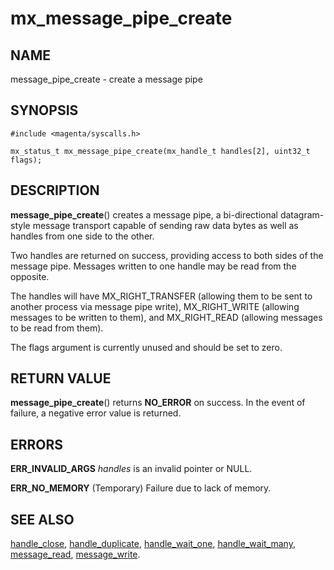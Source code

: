 # mx_message_pipe_create

## NAME

message_pipe_create - create a message pipe

## SYNOPSIS

```
#include <magenta/syscalls.h>

mx_status_t mx_message_pipe_create(mx_handle_t handles[2], uint32_t flags);

```

## DESCRIPTION

**message_pipe_create**() creates a message pipe, a bi-directional
datagram-style message transport capable of sending raw data bytes
as well as handles from one side to the other.

Two handles are returned on success, providing access to both sides
of the message pipe.  Messages written to one handle may be read
from the opposite.

The handles will have MX_RIGHT_TRANSFER (allowing them to be sent
to another process via message pipe write), MX_RIGHT_WRITE (allowing
messages to be written to them), and MX_RIGHT_READ (allowing messages
to be read from them).

The flags argument is currently unused and should be set to zero.

## RETURN VALUE

**message_pipe_create**() returns **NO_ERROR** on success. In the event
of failure, a negative error value is returned.

## ERRORS

**ERR_INVALID_ARGS**  *handles* is an invalid pointer or NULL.

**ERR_NO_MEMORY**  (Temporary) Failure due to lack of memory.

## SEE ALSO

[handle_close](handle_close.md),
[handle_duplicate](handle_duplicate.md),
[handle_wait_one](handle_wait_one),
[handle_wait_many](handle_wait_many.md),
[message_read](message_read.md),
[message_write](message_write.md).

